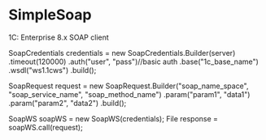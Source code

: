 # SimpleSoap
1C: Enterprise 8.x SOAP client

SoapCredentials credentials = new SoapCredentials.Builder(server)
	.timeout(120000)
	.auth("user", "pass")//basic auth
	.base("1c_base_name")
	.wsdl("ws1.1cws")
	.build();

SoapRequest request = new SoapRequest.Builder("soap_name_space", "soap_service_name", "soap_method_name")
	.param("param1", "data1")
	.param("param2", "data2")
	.build();

SoapWS soapWS = new SoapWS(credentials);
File response = soapWS.call(request);

